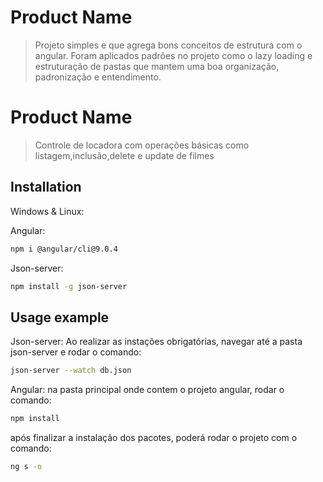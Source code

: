 # Product Name
> Projeto simples e que agrega bons conceitos de estrutura com o angular. Foram aplicados padrões no projeto como o lazy loading e estruturação de pastas que mantem uma boa organização, padronização e entendimento.

# Product Name

> Controle de locadora com operações básicas como listagem,inclusão,delete e update de filmes

## Installation

Windows & Linux:

Angular:

```sh
npm i @angular/cli@9.0.4
```

Json-server:

```sh
npm install -g json-server
```

## Usage example

Json-server:
Ao realizar as instações obrigatórias, navegar até a pasta json-server e rodar o comando:
```sh
json-server --watch db.json
```

Angular:
na pasta principal onde contem o projeto angular, rodar o comando: 
```sh
npm install
```
após finalizar a instalação dos pacotes, poderá rodar o projeto com o comando:
```sh
ng s -o
```
